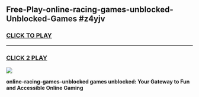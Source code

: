 
## Free-Play-online-racing-games-unblocked-Unblocked-Games #z4yjv
<h3>
<a href="https://news.freeplayer.one?title=online-racing-games-unblocked&ref=8M">CLICK TO PLAY</a></h3>
<hr>

<h3>
<a href="https://news.freeplayer.one?title=online-racing-games-unblocked&ref=8M">CLICK 2 PLAY</a>
  
</h3>

<a href="https://news.freeplayer.one?title=online-racing-games-unblocked&ref=8M"><img src="https://clearcache.store/games.png"></a>


**online-racing-games-unblocked games unblocked: Your Gateway to Fun and Accessible Online Gaming**
